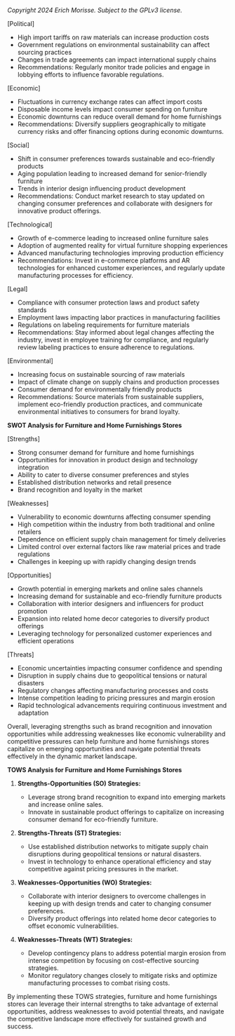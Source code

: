 *Copyright 2024 Erich Morisse.  Subject to the GPLv3 license.*


[Political]
- High import tariffs on raw materials can increase production costs
- Government regulations on environmental sustainability can affect sourcing practices
- Changes in trade agreements can impact international supply chains
- Recommendations: Regularly monitor trade policies and engage in lobbying efforts to influence favorable regulations.

[Economic]
- Fluctuations in currency exchange rates can affect import costs
- Disposable income levels impact consumer spending on furniture
- Economic downturns can reduce overall demand for home furnishings
- Recommendations: Diversify suppliers geographically to mitigate currency risks and offer financing options during economic downturns.

[Social]
- Shift in consumer preferences towards sustainable and eco-friendly products
- Aging population leading to increased demand for senior-friendly furniture
- Trends in interior design influencing product development
- Recommendations: Conduct market research to stay updated on changing consumer preferences and collaborate with designers for innovative product offerings.

[Technological]
- Growth of e-commerce leading to increased online furniture sales
- Adoption of augmented reality for virtual furniture shopping experiences
- Advanced manufacturing technologies improving production efficiency
- Recommendations: Invest in e-commerce platforms and AR technologies for enhanced customer experiences, and regularly update manufacturing processes for efficiency.

[Legal]
- Compliance with consumer protection laws and product safety standards
- Employment laws impacting labor practices in manufacturing facilities
- Regulations on labeling requirements for furniture materials
- Recommendations: Stay informed about legal changes affecting the industry, invest in employee training for compliance, and regularly review labeling practices to ensure adherence to regulations.

[Environmental]
- Increasing focus on sustainable sourcing of raw materials
- Impact of climate change on supply chains and production processes
- Consumer demand for environmentally friendly products
- Recommendations: Source materials from sustainable suppliers, implement eco-friendly production practices, and communicate environmental initiatives to consumers for brand loyalty.

**SWOT Analysis for Furniture and Home Furnishings Stores**

[Strengths]
- Strong consumer demand for furniture and home furnishings
- Opportunities for innovation in product design and technology integration
- Ability to cater to diverse consumer preferences and styles
- Established distribution networks and retail presence
- Brand recognition and loyalty in the market

[Weaknesses]
- Vulnerability to economic downturns affecting consumer spending
- High competition within the industry from both traditional and online retailers
- Dependence on efficient supply chain management for timely deliveries
- Limited control over external factors like raw material prices and trade regulations
- Challenges in keeping up with rapidly changing design trends

[Opportunities]
- Growth potential in emerging markets and online sales channels
- Increasing demand for sustainable and eco-friendly furniture products
- Collaboration with interior designers and influencers for product promotion
- Expansion into related home decor categories to diversify product offerings
- Leveraging technology for personalized customer experiences and efficient operations

[Threats]
- Economic uncertainties impacting consumer confidence and spending
- Disruption in supply chains due to geopolitical tensions or natural disasters
- Regulatory changes affecting manufacturing processes and costs
- Intense competition leading to pricing pressures and margin erosion
- Rapid technological advancements requiring continuous investment and adaptation

Overall, leveraging strengths such as brand recognition and innovation opportunities while addressing weaknesses like economic vulnerability and competitive pressures can help furniture and home furnishings stores capitalize on emerging opportunities and navigate potential threats effectively in the dynamic market landscape.

**TOWS Analysis for Furniture and Home Furnishings Stores**

1. **Strengths-Opportunities (SO) Strategies:**
   - Leverage strong brand recognition to expand into emerging markets and increase online sales.
   - Innovate in sustainable product offerings to capitalize on increasing consumer demand for eco-friendly furniture.

2. **Strengths-Threats (ST) Strategies:**
   - Use established distribution networks to mitigate supply chain disruptions during geopolitical tensions or natural disasters.
   - Invest in technology to enhance operational efficiency and stay competitive against pricing pressures in the market.

3. **Weaknesses-Opportunities (WO) Strategies:**
   - Collaborate with interior designers to overcome challenges in keeping up with design trends and cater to changing consumer preferences.
   - Diversify product offerings into related home decor categories to offset economic vulnerabilities.

4. **Weaknesses-Threats (WT) Strategies:**
   - Develop contingency plans to address potential margin erosion from intense competition by focusing on cost-effective sourcing strategies.
   - Monitor regulatory changes closely to mitigate risks and optimize manufacturing processes to combat rising costs.

By implementing these TOWS strategies, furniture and home furnishings stores can leverage their internal strengths to take advantage of external opportunities, address weaknesses to avoid potential threats, and navigate the competitive landscape more effectively for sustained growth and success.

